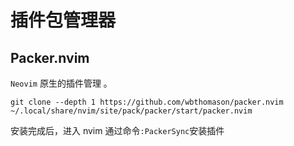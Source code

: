 # 插件包管理器

## Packer.nvim

`Neovim` 原生的插件管理 。

```shell
git clone --depth 1 https://github.com/wbthomason/packer.nvim ~/.local/share/nvim/site/pack/packer/start/packer.nvim
```

安装完成后，进入 nvim 通过命令`:PackerSync`安装插件
